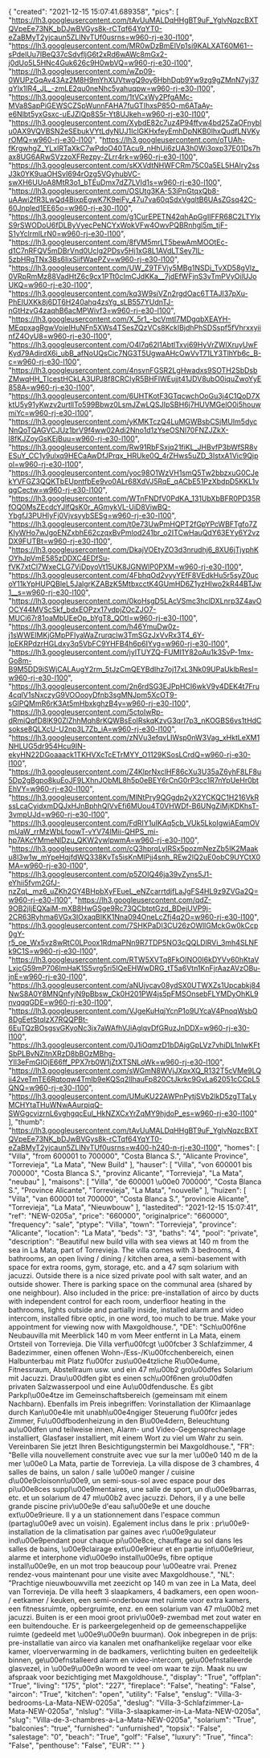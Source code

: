{
"created": "2021-12-15 15:07:41.689358",
"pics": [
"https://lh3.googleusercontent.com/tAvUuMALDqHHgBT9uF_YglvNqzcBXTQVpeEe73NK_bDJwBVGys8k-rCTqf64YqYT0-eZaBMyT2yjcaun5ZLlNvTUf0usrns=w960-rj-e30-l100",
"https://lh3.googleusercontent.com/MR0wDzBmElVp1si9KALXAT60M61--sPdelUu7lBeQ37cSdvfljG6t2xRd6wAWc8mGx2-j0dUo5L5HNc4Guk626c9H0wbVQ=w960-rj-e30-l100",
"https://lh3.googleusercontent.com/wZp09-0WUPzGqAv43Az2M8H9mYhXUVtwgQ9oy6HbhDqb9Yw9zg9gZMnN7yj37qYlx1IR4_JL_-zmLE2qu0neNhc5yahuqpw=w960-rj-e30-l100",
"https://lh3.googleusercontent.com/1tVCxWy2PfgAMc-MVa8SapPiGEWSCZSpWunnFAHA7fuGTIhxsP85O-m6ATaAy-e6Nlbt5yxGsxc-uEJZlQp8S5r-Yt8UJkeh=w960-rj-e30-l100",
"https://lh3.googleusercontent.com/XybdE82c7uz4P94ffvw4bd25ZaOFnyblu0AX9VQVBSN2eSEbukVYtLdyNUJ1IclGKHxfeyEmhDpNKB0lhxQudfLNVKyrOMQ=w960-rj-e30-l100",
"https://lh3.googleusercontent.com/oTUAh-fKrgwhgZ_YLxIRTaXkC7wPdoO40TAcu9_nHhUi6zUA3h0Wi3oxp37E01Ds7hax8UG6ARwSVzzoXFRezpy-ZLrr4rk=w960-rj-e30-l100",
"https://lh3.googleusercontent.com/sKXVdtNHWFCRm75C0a5EL5HAlry2ssJ3k0YK9uaOHSvI694rOzg5VGyhubVC-swXH6UUoA8MtR3o1_bTEuDmx7dZ7LVId1s=w960-rj-e30-l100",
"https://lh3.googleusercontent.com/OSUtg3KA-53iPnGtqxQb8-uAAwi2fR3LwQd4BixpEgwK7K9eiFy_47u7va60qSdxVgqltB6UAsZGsq42C-60Jnpled1EE65o=w960-rj-e30-l100",
"https://lh3.googleusercontent.com/g1CurEPETN42qhApGgIIFFR68C2LTYIxS9rSWODoU6fDLByVyecPeNCYxWokVFw4OwvPQBRnhgl5m_tjF-S1yYclrmlLrN0=w960-rj-e30-l100",
"https://lh3.googleusercontent.com/8fVM5mrLT5bewAmMOOtEc-d1C7nRFQV5mDBrVnd0Uclg2PDsv5Hj1xG8L1AVdLTSey7lL-5zbHRgTNx3Bs6IixSiifWaePZv=w960-rj-e30-l100",
"https://lh3.googleusercontent.com/UW_Z9TFVjy5MBg1NSDj_TvXD58gVlz_0VRpRmMz88VadHtZ6c9cx1PTt0cImCJdKKa__7jdEfWFjnS3vTmPVyOilUJoUKQ=w960-rj-e30-l100",
"https://lh3.googleusercontent.com/kq3W9siVZn2rgdOac6TTAJI37pXu-PhEIUXKk8j6DT6H240ahq4zsYg_sLB557YUdnTJ-nGtHzvG4zaqhB6acMPWivf3=w960-rj-e30-l100",
"https://lh3.googleusercontent.com/X_5r1_-bcVmtI7MDgqbXEAYH-MEqpxagRgwVoieIHuNFn5XWs4TSesZQzVCs8KcklBjdhPhSDSspf5fVhrxxyiinfZ4OyU8=w960-rj-e30-l100",
"https://lh3.googleusercontent.com/O4l7q62I1AbtlTxvi69HyVrZWlXruyUwFKyd79AdirdX6i_ubB_afNoUQsCic7NG3T5UgwaAHcOwVvT71LY3TlhYb6c_B-c=w960-rj-e30-l100",
"https://lh3.googleusercontent.com/4nsvnFGSR2LgHwadxs9SOTH2SbDsbZMwqHH_TIcestHCkLA3UPJ8f8CRCIyR5BHFIWEujjt41JDV8ubO0iquZwoYyE858A=w960-rj-e30-l100",
"https://lh3.googleusercontent.com/6UHTKotF3GTqcwchOoGu3j4C1QoD7XktU5y91yKwzv2urtllTo599Bbwz0LsmJZwLQSJIpSBH6j7HUVMGelO0i5houwmiYc=w960-rj-e30-l100",
"https://lh3.googleusercontent.com/yKMKTczQ4LuMGWBsbCSjMUIm5dycNnQoTQAGVCJUz1brV9f4ww02Adi2Nno1d1zYseOSNl70FNZJZkX-l8fKJZoyGsKEjBuu=w960-rj-e30-l100",
"https://lh3.googleusercontent.com/Rw91RbFSxjq21fiKL_JHBvfP3bWfSR8vESuY_CC1y9ulxq9HECaAwDfJPrqx_HRUke0Q_4rZHws5uZD_3IstxA1Vic9Qjpol=w960-rj-e30-l100",
"https://lh3.googleusercontent.com/yoc98O1WzVH1smQ5Tw2bbzxuG0CJekYVFGZ3QQKTbEUpntfbEe9vo0ALr68XdVJ5RqE_qACbE51PzXbdpD5KKL1vqgCectw=w960-rj-e30-l100",
"https://lh3.googleusercontent.com/WTnFNDfV0PdKA_131UbXbBFR0PD35RfOQ0MsZEcdcYJlfQsK0r_AGmykVL-UiD8ViwBQ-YbgfJ3PUHIyFj0VjvsyybSESg=w960-rj-e30-l100",
"https://lh3.googleusercontent.com/t0e73UwPmHQPT2fGpYPcWBFTgfo7ZKIyWHo7wJgoENZxbhE62czqxBvPmlod241br_o2ITCwHauQdY63EYy6Y2vzDX9FUTBt=w960-rj-e30-l100",
"https://lh3.googleusercontent.com/DkajVOEtyZO3d3nrudhj6_8XU6jTjyphKOYhJpVmE585zDDXC4EDfSu-fVK7xtCl7WxeCLG7VjDpyoVt15UK8JGNWlP0PXM=w960-rj-e30-l100",
"https://lh3.googleusercontent.com/4FbhqOd2vyyYEfF8VEdkHu5r5syZ0ucoY11kYpHUPQBleL5JalgrKZABzK5MtbxcctK4GUmHD6Z1yzHIwo2kR44BTJw1__s=w960-rj-e30-l100",
"https://lh3.googleusercontent.com/0koHsgD5LAcVSmc3hclDXLnrp3Z4avOOCY44MVScSkf_bdxEOPzx17vdpjZOcZJO7-MUCi67r81oaMbUEeOp_bYgT8_QOtI=w960-rj-e30-l100",
"https://lh3.googleusercontent.com/h46YmuDw0z-j1sWWEIMKjGMpPFIyaWaZrurqclw3TmSGzJxVvRx3T4_6Y-IpEKRPdzrHGLdxy3q5VbFC9YHFB4h6p6IYvg=w960-rj-e30-l100",
"https://lh3.googleusercontent.com/jylTUYZQ-FUMI1Y82oAu1k3SvP-1mx-Go8m-B9M5DD9iSWjCALAugY2rm_5tJzCmQEYBdIhz7oj17xL3Nk09UPaUklbResI=w960-rj-e30-l100",
"https://lh3.googleusercontent.com/2n6rdSG3EJPpHCI6wkV9y4DEK4t7Fru4cqIV1sNxczyG9VOOooyDfnb3sgMNJpm5XcOT9-sGlPQMmR6rK3At5mHbxkghzB4y=w960-rj-e30-l100",
"https://lh3.googleusercontent.com/5ctoIwRp-dRmiQqfD8lK90ZlZhhMqh8rKQWBsEolRskqKzvG3qrI7p3_nKOGBS6vs1tHdCsokse8QLXcU-U2np3L7Zb_iA=w960-rj-e30-l100",
"https://lh3.googleusercontent.com/zNVu3efqvLIWsp0nW3Vag_xHktLeXM1NHLUG5dr954Hcu9IN-ekyHN22DGoaaack1TKHVXcTcETrMYY_O1129KSosLCrdQ=w960-rj-e30-l100",
"https://lh3.googleusercontent.com/Z4KlprNxclHF86cXu3U35aZ6yhF8LF8u5Dp2gBgpo8kuEoJF9LXhnJObML8h5p0eBEY6rCnG0rP3cc1R7nYpUeHr0btEhVY=w960-rj-e30-l100",
"https://lh3.googleusercontent.com/MlNtPry9QGgdp2yX2YCKQC1H216VkRssLcaCyidxmDQJxHJnBphhQIVvEfi6MUou4T0VHWDf-B6UNgZiMjKDKhsT-3vmpUJd=w960-rj-e30-l100",
"https://lh3.googleusercontent.com/FdRIY1uIKAq5cb_VUk5LkoIgwiAEqmOVmUaW_rrMzWbLfoowT-vYV74IMii-QHPS_mi-hp7AKcYMmeNlDzu_QKW2ywlpwmA=w960-rj-e30-l100",
"https://lh3.googleusercontent.com/cQ3hprqLyIRSx5pozmNezZb5IK2Maaku8l3w1w_mYpeHqjfdWQ338KvTs5isKnMIPjj4snh_REw2lQ2uE0obC9UYCtX0MA=w960-rj-e30-l100",
"https://lh3.googleusercontent.com/p5ZOIQ46ja39vZyns5J1-eYhii5fvm2GfJ-nzZqL_mz6_uZKh2GY4BHpbXyFEueL_eNZcarrtdjfLaJgFS4HL9z9ZVGa2Q=w960-rj-e30-l100",
"https://lh3.googleusercontent.com/qdZ-9OB2jIjEQXaiM-mXB8HwGSge9Rc73QCbtptGzd_BDejUVP9j-2CR63Ryhma6VGx3IOxaqBIKK1Nna094OneLcZfj4q2O=w960-rj-e30-l100",
"https://lh3.googleusercontent.com/7SHKPaDI3CU26zOWllGMckGw0kCcp0gY-r5_oe_Wx5vz8wRtC0LPoox1RdmaPNn9R7TDP5NO3cQQLDlRVi_3mh4SLNFk9C1S=w960-rj-e30-l100",
"https://lh3.googleusercontent.com/RTW5XVTq8FkOINO0I6kDYVv60hKtaVLxjcG59mP706lmHaK1S5vrg5ri5IQeEHWwDRG_tT5a6Vtn1KnFjrAazAVzOBu-jnE=w960-rj-e30-l100",
"https://lh3.googleusercontent.com/aNUjvcav08ydSX0UTWXZs1Upcabkj84NwS8A0Y8MNQnfyjN9pBbsw_Ck0H201PW4js5pFMSOnsebFLYMDyOhKL9nvqqqGDE=w960-rj-e30-l100",
"https://lh3.googleusercontent.com/VJgeKuHqjYcnP1o9UYcaV4PnoqWsbO8DgEetStqIzX7RQQPBt-6EuTQzBOsgsvGKyoNc3jx7aWAfhVJiAglqvDfGRuzJnDDX=w960-rj-e30-l100",
"https://lh3.googleusercontent.com/0J1iOqmzD1bDAjgGpLVz7vhiDL1nlwKFtSbPLBvNZitnXRzD8bBOzMBhg-YIl3eFmGIOjE66ff_PPX7rb0W1jZtXTSNLoWk=w960-rj-e30-l100",
"https://lh3.googleusercontent.com/sWGmN8WVjJXpxXQ_R132T5cVMe9LQii42veTmTE6Rqtoqw4TmIb9eKQSq2lIhauFp820CtJkrkc9GvLa62051cCCpL5QNQ=w960-rj-e30-l100",
"https://lh3.googleusercontent.com/UMuKU22AWPnPytjSVb2lkD5zgTTaLyMCHYtaTHuWNwAAurpiqQ-SWGgcvizrnL6vghgqcEul_HkNZXCxYrZqMY9hjdoP_es=w960-rj-e30-l100"
],
"thumb": "https://lh3.googleusercontent.com/tAvUuMALDqHHgBT9uF_YglvNqzcBXTQVpeEe73NK_bDJwBVGys8k-rCTqf64YqYT0-eZaBMyT2yjcaun5ZLlNvTUf0usrns=w400-h240-n-rj-e30-l100",
"homes": [
"Villa",
"from 600001 to 700000",
"Costa Blanca S.",
"Alicante Province",
"Torrevieja",
"La Mata",
"New Build"
],
"hauser": [
"Villa",
"von 600001 bis 700000",
"Costa Blanca S.",
"provinz Alicante",
"Torrevieja",
"La Mata",
"neubau"
],
"maisons": [
"Villa",
"de 600001 \u00e0 700000",
"Costa Blanca S.",
"Province Alicante",
"Torrevieja",
"La Mata",
"nouvelle"
],
"huizen": [
"Villa",
"van 600001 tot 700000",
"Costa Blanca S.",
"provincie Alicante",
"Torrevieja",
"La Mata",
"Nieuwbouw"
],
"lastedited": "2021-12-15 15:07:41",
"ref": "NEW-0205a",
"price": "660000",
"originalprice": "660000",
"frequency": "sale",
"ptype": "Villa",
"town": "Torrevieja",
"province": "Alicante",
"location": "La Mata",
"beds": "3",
"baths": "4",
"pool": "private",
"description": "Beautiful new build villa with sea views at 140 m from the sea in La Mata, part of Torrevieja. The villa comes with 3 bedrooms, 4 bathrooms, an open living / dining / kitchen area, a semi-basement with space for extra rooms, gym, storage, etc. and a 47 sqm solarium with jacuzzi. Outside there is a nice sized private pool with salt water, and an outside shower. There is parking space on the communal area (shared by one neighbour). Also included in the price: pre-installation of airco by ducts with independent control for each room, underfloor heating in the bathrooms, lights outside and partially inside, installed alarm and video intercom, installed fibre optic, in one word, too much to be true. Make your appointment for viewing now with Maxgoldhouse.",
"DE": "Sch\u00f6ne Neubauvilla mit Meerblick 140 m vom Meer entfernt in La Mata, einem Ortsteil von Torrevieja. Die Villa verf\u00fcgt \u00fcber 3 Schlafzimmer, 4 Badezimmer, einen offenen Wohn-/Ess-/K\u00fcchenbereich, einen Halbunterbau mit Platz f\u00fcr zus\u00e4tzliche R\u00e4ume, Fitnessraum, Abstellraum usw. und ein 47 m\u00b2 gro\u00dfes Solarium mit Jacuzzi. Drau\u00dfen gibt es einen sch\u00f6nen gro\u00dfen privaten Salzwasserpool und eine Au\u00dfendusche. Es gibt Parkpl\u00e4tze im Gemeinschaftsbereich (gemeinsam mit einem Nachbarn). Ebenfalls im Preis inbegriffen: Vorinstallation der Klimaanlage durch Kan\u00e4le mit unabh\u00e4ngiger Steuerung f\u00fcr jedes Zimmer, Fu\u00dfbodenheizung in den B\u00e4dern, Beleuchtung au\u00dfen und teilweise innen, Alarm- und Video-Gegensprechanlage installiert, Glasfaser installiert, mit einem Wort zu viel um Wahr zu sein. Vereinbaren Sie jetzt Ihren Besichtigungstermin bei Maxgoldhouse.",
"FR": "Belle villa nouvellement construite avec vue sur la mer \u00e0 140 m de la mer \u00e0 La Mata, partie de Torrevieja. La villa dispose de 3 chambres, 4 salles de bains, un salon / salle \u00e0 manger / cuisine d\u00e9cloisonn\u00e9, un semi-sous-sol avec espace pour des pi\u00e8ces suppl\u00e9mentaires, une salle de sport, un d\u00e9barras, etc. et un solarium de 47 m\u00b2 avec jacuzzi. Dehors, il y a une belle grande piscine priv\u00e9e d'eau sal\u00e9e et une douche ext\u00e9rieure. Il y a un stationnement dans l'espace commun (partag\u00e9 avec un voisin). Egalement inclus dans le prix : pr\u00e9-installation de la climatisation par gaines avec r\u00e9gulateur ind\u00e9pendant pour chaque pi\u00e8ce, chauffage au sol dans les salles de bains, \u00e9clairage ext\u00e9rieur et en partie int\u00e9rieur, alarme et interphone vid\u00e9o install\u00e9s, fibre optique install\u00e9e, en un mot trop beaucoup pour \u00eatre vrai. Prenez rendez-vous maintenant pour une visite avec Maxgoldhouse.",
"NL": "Prachtige nieuwbouwvilla met zeezicht op 140 m van zee in La Mata, deel van Torrevieja. De villa heeft 3 slaapkamers, 4 badkamers, een open woon- / eetkamer / keuken, een semi-onderbouw met ruimte voor extra kamers, een fitnessruimte, opbergruimte, enz. en een solarium van 47 m\u00b2 met jacuzzi. Buiten is er een mooi groot priv\u00e9-zwembad met zout water en een buitendouche. Er is parkeergelegenheid op de gemeenschappelijke ruimte (gedeeld met \u00e9\u00e9n buurman). Ook inbegrepen in de prijs: pre-installatie van airco via kanalen met onafhankelijke regelaar voor elke kamer, vloerverwarming in de badkamers, verlichting buiten en gedeeltelijk binnen, ge\u00efnstalleerd alarm en video-intercom, ge\u00efnstalleerde glasvezel, in \u00e9\u00e9n woord te veel om waar te zijn. Maak nu uw afspraak voor bezichtiging met Maxgoldhouse.",
"display": "True",
"offplan": "True",
"living": "175",
"plot": "227",
"fireplace": "False",
"heating": "False",
"aircon": "True",
"kitchen": "open",
"utility": "False",
"enslug": "Villa-3-bedrooms-La-Mata-NEW-0205a",
"deslug": "Villa-3-Schlafzimmer-La-Mata-NEW-0205a",
"nlslug": "Villa-3-slaapkamer-in-La-Mata-NEW-0205a",
"slug": "Villa-de-3-chambres-a-La-Mata-NEW-0205a",
"solarium": "True",
"balconies": "true",
"furnished": "unfurnished",
"topsix": "False",
"salestage": "0",
"beach": "True",
"golf": "False",
"luxury": "True",
"finca": "False",
"penthouse": "False",
"EUR": ""
}